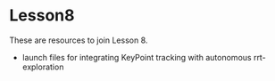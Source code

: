 # Lesson8

These are resources to join Lesson 8.

- launch files for integrating KeyPoint tracking with autonomous rrt-exploration
